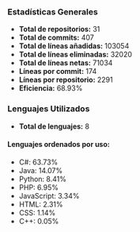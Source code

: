 <!-- #stats -->
### Estadísticas Generales
- **Total de repositorios:** 31
- **Total de commits:** 407
- **Total de líneas añadidas:** 103054
- **Total de líneas eliminadas:** 32020
- **Total de líneas netas:** 71034
- **Líneas por commit:** 174
- **Líneas por repositorio:** 2291
- **Eficiencia:** 68.93%

### Lenguajes Utilizados
- **Total de lenguajes:** 8
#### Lenguajes ordenados por uso:
  - C#: 63.73%
  - Java: 14.07%
  - Python: 8.41%
  - PHP: 6.95%
  - JavaScript: 3.34%
  - HTML: 2.31%
  - CSS: 1.14%
  - C++: 0.05%
<!-- #/stats -->

<!-- #process -->
<!--
	cores: 4
	runtime: 72.49581742286682s
-->
<!-- #/process -->
